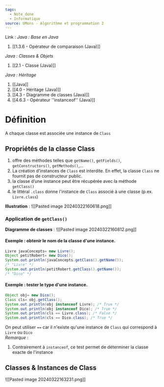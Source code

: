 ```yaml
---
tags:
  - Note_done
  - Informatique
source: UMons - Algorithme et programmation 2
---
```


Link :
_Java : Base en Java_
1. [[1.3.6 - Opérateur de comparaison (Java)]]

_Java : Classes & Objets_
1. [[2.1 - Classe (Java)]]

_Java : Héritage_
1. [[Java]]
2. [[4.0 - Héritage (Java)]]
3. [[4.3 - Diagramme de classes (Java)]]
4. [[4.6.3 - Opérateur ''instanceof'' (Java)]]

# Définition
A chaque classe est associée une instance de `Class`
## Propriétés de la classe Class
1. offre des méthodes telles que `getName()`, `getFields()`, `getConstructors()`, `getMethods()`,... 
2. La création d’instances de `Class` est interdite. En effet, la classe `Class` ne fournit pas de constructeur public. 
3. la classe d’une instance peut être récupérée avec la méthode `getClass()` 
4. le littéral `.class` donne l'instance de `Class` associé à une classe (p.ex. `Livre.class`)

**Illustration** : ![[Pasted image 20240322160618.png]]
### Application de `getClass()`
**Diagramme de classes** : ![[Pasted image 20240322160812.png]]
#### Exemple : obtenir le nom de la classe d'une instance.
```java
Livre javaConcepts= new Livre(); 
Object petitRobert= new Dico(); 
System.out.println(javaConcepts.getClass().getName()); 
/* "Livre" */ 
System.out.println(petitRobert.getClass().getName()); 
/* "Dico" */
```

#### Exemple : tester le type d'une instance.
```java
Object obj= new Dico(); 
Class cls= obj.getClass(); 
System.out.println(obj instanceof Livre); /* True */ 
System.out.println(obj instanceof Dico); /* True */ 
System.out.println(cls == Livre.class); /* False */ 
System.out.println(cls == Dico.class); /* True */
```
On peut utiliser `==` car il n'existe qu'une instance de `Class` qui correspond à `Livre` ou `Dico`
\
_Remarque_ :
1. Contrairement à `instanceof`, ce test permet de déterminer la classe exacte de l'instance

## Classes & Instances de Class
![[Pasted image 20240322163231.png]]
